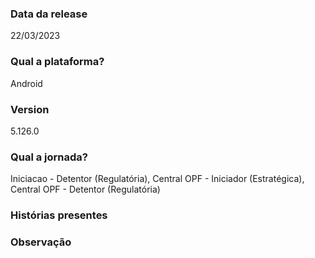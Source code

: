 ### Data da release

22/03/2023

### Qual a plataforma?

Android

### Version

5.126.0

### Qual a jornada?

Iniciacao - Detentor (Regulatória), Central OPF - Iniciador (Estratégica), Central OPF - Detentor (Regulatória)

### Histórias presentes




### Observação



